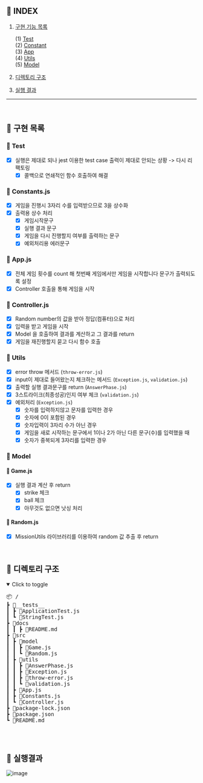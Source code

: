 ## 📖 **INDEX**

1. [구현 기능 목록](#🧐-구현-목록)

   (1) [Test](#🔹-test)<br>
   (2) [Constant](#🔹-constantsjs)<br>
   (3) [App](#🔹-appjs)<br>
   (4) [Utils](#🔹-util)<br>
   (5) [Model](#🔹-model)<br>

2. [디렉토리 구조](#🧐-디렉토리-구조)
3. [실행 결과](#🧐-실행결과)

---

<br>

## 🧐 **구현 목록**

### 🔹 **Test**

- [x] 실행은 제대로 되나 jest 이용한 test case 출력이 제대로 안되는 상황 -> 다시 리팩토링
  - [x] 콜백으로 연쇄적인 함수 호출하여 해결

### 🔹 **Constants.js**

- [x] 게임을 진행시 3자리 수를 입력받으므로 3을 상수화
- [x] 출력용 상수 처리
  - [x] 게임시작문구
  - [x] 실행 결과 문구
  - [x] 게임을 다시 진행할지 여부를 출력하는 문구
  - [x] 예외처리용 에러문구

### 🔹 **App.js**

- [x] 전체 게임 횟수를 count 해 첫번째 게임에서만 게임을 시작합니다 문구가 출력되도록 설정
- [x] Controller 호출을 통해 게임을 시작

### 🔹 **Controller.js**

- [x] Random number의 값을 받아 정답(컴퓨터)으로 처리
- [x] 입력을 받고 게임을 시작
- [x] Model 을 호출하여 결과를 계산하고 그 결과를 return
- [x] 게임을 재진행할지 묻고 다시 함수 호출

### 🔹 **Utils**

- [x] error throw 메서드 (`throw-error.js`)
- [x] input이 제대로 들어왔는지 체크하는 메서드 (`Exception.js`, `validation.js`)
- [x] 출력할 실행 결과문구를 return (`AnswerPhase.js`)
- [x] 3스트라이크(최종성공)인지 여부 체크 (`validation.js`)
- [x] 예외처리 (`Exception.js`)
  - [x] 숫자를 입력하지않고 문자를 입력한 경우
  - [x] 숫자에 0이 포함된 경우
  - [x] 숫자입력이 3자리 수가 아닌 경우
  - [x] 게임을 새로 시작하는 문구에서 1이나 2가 아닌 다른 문구(수)를 입력했을 때
  - [x] 숫자가 중복되게 3자리를 입력한 경우

### 🔹 **Model**

#### 🔸 Game.js

- [x] 실행 결과 계산 후 return
  - [x] strike 체크
  - [x] ball 체크
  - [x] 아무것도 없으면 낫싱 처리

#### 🔸 Random.js

- [x] MissionUtils 라이브러리를 이용하여 random 값 추출 후 return

<br>

## 🧐 디렉토리 구조

<details open="true">
  <summary>Click to toggle</summary>
  <pre>📦 /
┣ 📂__tests__
┃ ┣ 📜ApplicationTest.js
┃ ┗ 📜StringTest.js
┣ 📁docs
┃ ┃ ┣ 📜README.md
┣ 📂src
┃ ┣ 📁model
┃ ┃ ┣ 📜Game.js
┃ ┃ ┗ 📜Random.js
┃ ┣ 📁utils
┃ ┃ ┣ 📜AnswerPhase.js
┃ ┃ ┣ 📜Exception.js
┃ ┃ ┣ 📜throw-error.js
┃ ┃ ┗ 📜validation.js
┃ ┣ 📜App.js
┃ ┣ 📜Constants.js
┃ ┗ 📜Controller.js
┣ 📜package-lock.json
┣ 📜package.json
┗ 📜README.md
  </pre>
</details>
<br>

## 🧐 실행결과

![image](https://user-images.githubusercontent.com/96935132/199890892-02ebd2b2-54e9-43fc-8384-61f7b5762017.png)
